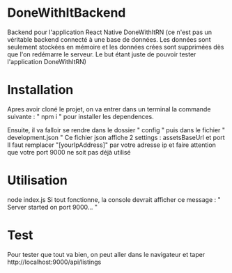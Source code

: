 # DoneWithItBackend

Backend pour l'application React Native DoneWithItRN
(ce n'est pas un véritable backend connecté à une base de données.
Les données sont seulement stockées en mémoire et les données crées sont supprimées dès que l'on redémarre le serveur.
Le but étant juste de pouvoir tester l'application DoneWithItRN)

# Installation

Apres avoir cloné le projet, on va entrer dans un terminal la commande suivante : " npm i "
pour installer les dependences.

Ensuite, il va falloir se rendre dans le dossier " config " puis dans le fichier " development.json "
Ce fichier json affiche 2 settings : assetsBaseUrl et port
Il faut remplacer "[yourIpAddress]" par votre adresse ip et faire attention que votre port 9000 ne soit pas déjà utilisé

# Utilisation

node index.js
Si tout fonctionne, la console devrait afficher ce message :
" Server started on port 9000... "

# Test

Pour tester que tout va bien, on peut aller dans le navigateur et taper http://localhost:9000/api/listings
